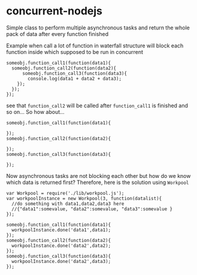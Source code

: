 # concurrent-nodejs
Simple class to perform multiple asynchronous tasks and return the whole pack of data after every function finished

Example 
  when call a lot of function in waterfall structure will block each function inside which supposed to be run in concurrent
  ```
  someobj.function_call1(function(data1){
    someobj.function_call2(function(data2){
        someobj.function_call3(function(data3){
          console.log(data1 + data2 + data3);
      });
    });
  });
  ```
  see that `function_call2` will be called after `function_call1` is finished and so on...
  So how about...
  ```
  someobj.function_call1(function(data1){

  });
  someobj.function_call2(function(data2){
  
  });
  someobj.function_call3(function(data3){
  
  });
  ```
  Now asynchronous tasks are not blocking each other but how do we know which data is returned first?
  Therefore, here is the solution using `Workpool`
  ```
  var Workpool = require('./lib/workpool.js');
  var workpoolInstance = new Workpool(3, function(datalist){
    //do something with data1,data2,data3 here
    //{"data1":somevalue, "data2":somevalue, "data3":somevalue }
  });
  
  someobj.function_call1(function(data1){
    workpoolInstance.done('data1',data1);
  });
  someobj.function_call2(function(data2){
    workpoolInstance.done('data2',data2);
  });
  someobj.function_call3(function(data3){
    workpoolInstance.done('data2',data3);
  });
  ```
  
